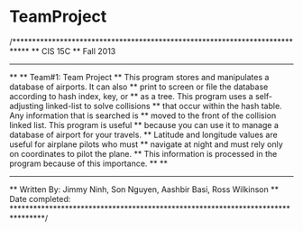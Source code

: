 # TeamProject
/****************************************************************************
 ** CIS 15C
 ** Fall  2013
 *************
 **
 ** Team#1: Team Project
 ** This program stores and manipulates a database of airports. It can also
 ** print to screen or file the database according to hash index, key, or
 ** as a tree. This program uses a self-adjusting linked-list to solve collisions
 ** that occur within the hash table. Any information that is searched is
 ** moved to the front of the collision linked list. This program is useful
 ** because you can use it to manage a database of airport for your travels.
 ** Latitude and longitude values are useful for airplane pilots who must
 ** navigate at night and must rely only on coordinates to pilot the plane.
 ** This information is processed in the program because of this importance.
 **
 **
 ***********************************
 **  Written By: Jimmy Ninh, Son Nguyen, Aashbir Basi, Ross Wilkinson
 **	Date completed:
 ********************************************************************************/

